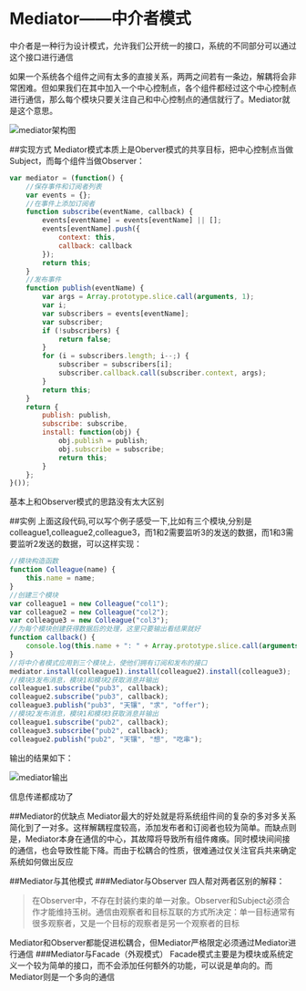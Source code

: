 Mediator——中介者模式
===
中介者是一种行为设计模式，允许我们公开统一的接口，系统的不同部分可以通过这个接口进行通信

如果一个系统各个组件之间有太多的直接关系，两两之间若有一条边，解耦将会非常困难。但如果我们在其中加入一个中心控制点，各个组件都经过这个中心控制点进行通信，那么每个模块只要关注自己和中心控制点的通信就行了。Mediator就是这个意思。

![mediator架构图](http://skyinlayerblog.qiniudn.com/img/gitbook/jsDesignPatterns/5.png)

##实现方式
Mediator模式本质上是Oberver模式的共享目标，把中心控制点当做Subject，而每个组件当做Observer：

```javascript
var mediator = (function() {
    //保存事件和订阅者列表
    var events = {};
    //在事件上添加订阅者
    function subscribe(eventName, callback) {
        events[eventName] = events[eventName] || [];
        events[eventName].push({
            context: this,
            callback: callback
        });
        return this;
    }
    //发布事件
    function publish(eventName) {
        var args = Array.prototype.slice.call(arguments, 1);
        var i;
        var subscribers = events[eventName];
        var subscriber;
        if (!subscribers) {
            return false;
        }
        for (i = subscribers.length; i--;) {
            subscriber = subscribers[i];
            subscriber.callback.call(subscriber.context, args);
        }
        return this;
    }
    return {
        publish: publish,
        subscribe: subscribe,
        install: function(obj) {
            obj.publish = publish;
            obj.subscribe = subscribe;
            return this;
        }
    };
}());
```

基本上和Observer模式的思路没有太大区别

##实例
上面这段代码,可以写个例子感受一下,比如有三个模块,分别是colleague1,colleague2,colleague3，而1和2需要监听3的发送的数据，而1和3需要监听2发送的数据，可以这样实现：
```javascript
//模块构造函数
function Colleague(name) {
    this.name = name;
}
//创建三个模块
var colleague1 = new Colleague("col1");
var colleague2 = new Colleague("col2");
var colleague3 = new Colleague("col3");
//为每个模块创建获得数据后的处理，这里只要输出看结果就好
function callback() {
    console.log(this.name + ": " + Array.prototype.slice.call(arguments));
}
//将中介者模式应用到三个模块上，使他们拥有订阅和发布的接口
mediator.install(colleague1).install(colleague2).install(colleague3);
//模块3发布消息，模块1和模块2获取消息并输出
colleague1.subscribe("pub3", callback);
colleague2.subscribe("pub3", callback);
colleague3.publish("pub3", "天镶", "求", "offer");
//模块2发布消息，模块1和模块3获取消息并输出
colleague1.subscribe("pub2", callback);
colleague3.subscribe("pub2", callback);
colleague2.publish("pub2", "天镶", "想", "吃串");
```

输出的结果如下：

![mediator输出](http://skyinlayerblog.qiniudn.com/img/gitbook/jsDesignPatterns/6.png)

信息传递都成功了

##Mediator的优缺点
Mediator最大的好处就是将系统组件间的复杂的多对多关系简化到了一对多。这样解耦程度较高，添加发布者和订阅者也较为简单。而缺点则是，Mediator本身在通信的中心，其故障将导致所有组件瘫痪。同时模块间间接的通信，也会导致性能下降。而由于松耦合的性质，很难通过仅关注官兵共来确定系统如何做出反应

##Mediator与其他模式
###Mediator与Observer
四人帮对两者区别的解释：
> 在Observer中，不存在封装约束的单一对象。Observer和Subject必须合作才能维持玉树。通信由观察者和目标互联的方式所决定：单一目标通常有很多观察者，又是一个目标的观察者是另一个观察者的目标

Mediator和Observer都能促进松耦合，但Mediator严格限定必须通过Mediator进行通信
###Mediator与Facade（外观模式）
Facade模式主要是为模块或系统定义一个较为简单的接口，而不会添加任何额外的功能，可以说是单向的。而Mediator则是一个多向的通信